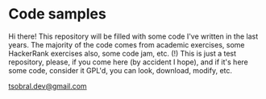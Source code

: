 # Code samples

Hi there!
This repository will be filled with some code I've written in the last years.
The majority of the code comes from academic exercises, some HackerRank exercises also, some code jam, etc.
(!) This is just a test repository, please, if you come here (by accident I hope), and if it's here some code, consider it GPL'd, you can look, download, modify, etc. 

tsobral.dev@gmail.com



